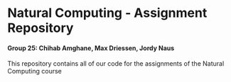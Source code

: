 # Natural Computing - Assignment Repository
#### Group 25: Chihab Amghane, Max Driessen, Jordy Naus
This repository contains all of our code for the assignments of the Natural Computing course
